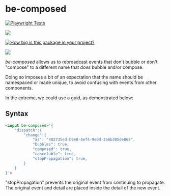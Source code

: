 # be-composed

[![Playwright Tests](https://github.com/bahrus/be-composed/actions/workflows/CI.yml/badge.svg)](https://github.com/bahrus/be-composed/actions/workflows/CI.yml)

<a href="https://nodei.co/npm/be-composed/"><img src="https://nodei.co/npm/be-composed.png"></a>

[![How big is this package in your project?](https://img.shields.io/bundlephobia/minzip/be-composed?style=for-the-badge)](https://bundlephobia.com/result?p=be-composed)

<img src="http://img.badgesize.io/https://cdn.jsdelivr.net/npm/be-composed?compression=gzip">

*be-composed* allows us to rebroadcast events that don't bubble or don't "compose" to a different name that *does* bubble and/or compose.

Doing so imposes a bit of an expectation that the name should be namespaced or made unique, to avoid confusing with events from other components. 

In the extreme, we could use a guid, as demonstrated below: 

## Syntax

```html
<input be-composed='{
    "dispatch":{
        "change":{
            "as": "402735ed-b9e8-4ef4-9e0d-3a6b385de863",
            "bubbles": true,
            "composed": true,
            "cancelable": true,
            "stopPropagation": true,
        }
    }
}'>
```

"stopPropagation" prevents the original event from continuing to propagate.  The original event and detail are placed inside the detail of the new event.